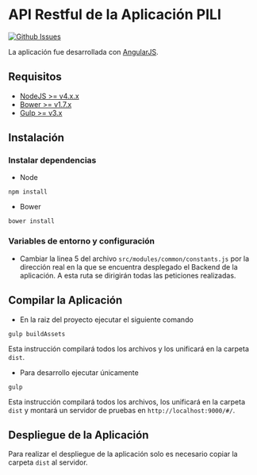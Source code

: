 # API Restful de la Aplicación PILI

[![Github Issues](https://img.shields.io/github/issues/Meyito/Practicas-FRONT.svg)](http://github.com/Meyito/Practicas-FRONT/issues)

La aplicación fue desarrollada con [AngularJS](https://angularjs.org/).

## Requisitos

- [NodeJS >= v4.x.x](https://nodejs.org/en/)
- [Bower >= v1.7.x](https://bower.io/)
- [Gulp >= v3.x](http://gulpjs.com/)


## Instalación

### Instalar dependencias 
- Node
```
npm install
```

- Bower
```
bower install
```

### Variables de entorno y configuración
- Cambiar la linea 5 del archivo `src/modules/common/constants.js` por la dirección real en la que se encuentra desplegado el Backend de la aplicación. A esta ruta se dirigirán todas las peticiones realizadas.


## Compilar la Aplicación
- En la raiz del proyecto ejecutar el siguiente comando 
```
gulp buildAssets
```

Esta instrucción compilará todos los archivos y los unificará en la carpeta `dist`.

- Para desarrollo ejecutar únicamente
```
gulp
```
Esta instrucción compilará todos los archivos, los unificará en la carpeta `dist` y montará un servidor de pruebas en `http://localhost:9000/#/`.


## Despliegue de la Aplicación
Para realizar el despliegue de la aplicación solo es necesario copiar la carpeta `dist` al servidor.

